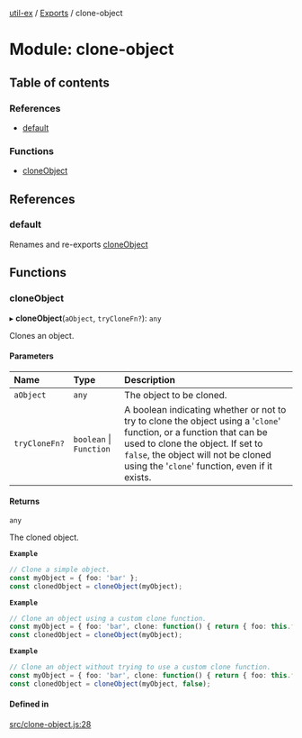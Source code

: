 [util-ex](../README.md) / [Exports](../modules.md) / clone-object

# Module: clone-object

## Table of contents

### References

- [default](clone_object.md#default)

### Functions

- [cloneObject](clone_object.md#cloneobject)

## References

### default

Renames and re-exports [cloneObject](clone_object.md#cloneobject)

## Functions

### cloneObject

▸ **cloneObject**(`aObject`, `tryCloneFn?`): `any`

Clones an object.

#### Parameters

| Name | Type | Description |
| :------ | :------ | :------ |
| `aObject` | `any` | The object to be cloned. |
| `tryCloneFn?` | `boolean` \| `Function` | A boolean indicating whether or not to try to clone the object using a '`clone`' function, or a function that can be used to clone the object. If set to `false`, the object will not be cloned using the '`clone`' function, even if it exists. |

#### Returns

`any`

The cloned object.

**`Example`**

```ts
// Clone a simple object.
const myObject = { foo: 'bar' };
const clonedObject = cloneObject(myObject);
```

**`Example`**

```ts
// Clone an object using a custom clone function.
const myObject = { foo: 'bar', clone: function() { return { foo: this.foo }; } };
const clonedObject = cloneObject(myObject);
```

**`Example`**

```ts
// Clone an object without trying to use a custom clone function.
const myObject = { foo: 'bar', clone: function() { return { foo: this.foo }; } };
const clonedObject = cloneObject(myObject, false);
```

#### Defined in

[src/clone-object.js:28](https://github.com/snowyu/util-ex.js/blob/fac65b1/src/clone-object.js#L28)

